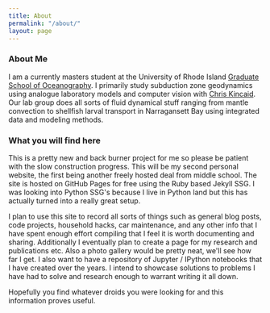 ```yaml
---
title: About
permalink: "/about/"
layout: page
---
```


### About Me

I am a currently masters student at the University of Rhode Island [Graduate School of Oceanography](http://www.gso.uri.edu). I primarily study subduction zone geodynamics using analogue laboratory models and computer vision with [Chris Kincaid](http://www.gso.uri.edu/profile/kincaid/). Our lab group does all sorts of fluid dynamical stuff ranging from mantle convection to shellfish larval transport in Narragansett Bay using integrated data and modeling methods.

### What you will find here

This is a pretty new and back burner project for me so please be patient
with the slow construction progress. This will be my second personal website, the first being another freely hosted deal from middle school. The site is hosted on GitHub Pages for free using the Ruby based Jekyll SSG. I was looking into Python SSG's because I live in Python land but this has actually turned into a really great setup.

I plan to use this site to record all sorts of things such as general blog posts, code projects, household hacks, car maintenance, and any other info that I have spent enough effort compiling that I feel it is worth documenting and sharing. Additionally I eventually plan to create a page for my research and publications etc. Also a photo gallery would be pretty neat, we'll see how far I get. I also want to have a repository of Jupyter / IPython notebooks that I have created over the years. I intend to showcase solutions to problems I have had to solve and research enough to warrant writing it all down.

Hopefully you find whatever droids you were looking for and this information proves useful.
